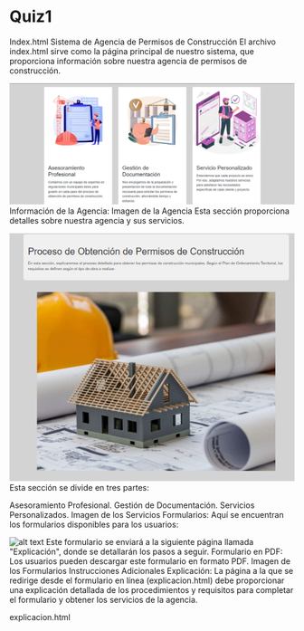 # Quiz1
Index.html
Sistema de Agencia de Permisos de Construcción
El archivo index.html sirve como la página principal de nuestro sistema, que proporciona información sobre nuestra agencia de permisos de construcción.

![alt text](images/image-2.png)
Información de la Agencia:
Imagen de la Agencia
Esta sección proporciona detalles sobre nuestra agencia y sus servicios.

![alt text](images/image-3.png)
Esta sección se divide en tres partes:

Asesoramiento Profesional.
Gestión de Documentación.
Servicios Personalizados.
Imagen de los Servicios
Formularios:
Aquí se encuentran los formularios disponibles para los usuarios:

![alt text](images/image3.png)
Este formulario se enviará a la siguiente página llamada "Explicación", donde se detallarán los pasos a seguir.
Formulario en PDF:
Los usuarios pueden descargar este formulario en formato PDF.
Imagen de los Formularios
Instrucciones Adicionales
Explicación: La página a la que se redirige desde el formulario en línea (explicacion.html) debe proporcionar una explicación detallada de los procedimientos y requisitos para completar el formulario y obtener los servicios de la agencia.

explicacion.html

